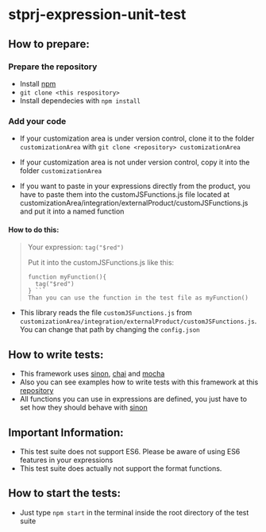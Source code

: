 # stprj-expression-unit-test
## How to prepare:
### Prepare the repository
- Install [npm](https://www.npmjs.com/get-npm)
- ```git clone <this respository>```
- Install dependecies with ```npm install```

### Add your code
- If your customization area is under version control, clone it to the folder ```customizationArea``` with ```git clone <repository> customizationArea```
- If your customization area is not under version control, copy it into the folder ```customizationArea```


- If you want to paste in your expressions directly from the product, you have to paste them into the customJSFunctions.js file located at customizationArea/integration/externalProduct/customJSFunctions.js and put it into a named function
#### How to do this:
> Your expression:
> ```tag("$red")```
>
> Put it into the customJSFunctions.js like this:
> ```
> function myFunction(){
>   tag("$red")
> } ```
> Than you can use the function in the test file as myFunction()
- This library reads the file ```customJSFunctions.js``` from ```customizationArea/integration/externalProduct/customJSFunctions.js```. You can change that path by changing the ```config.json```

## How to write tests:
- This framework uses [sinon](http://sinonjs.org/), [chai](http://chaijs.com/api/) and [mocha](https://mochajs.org/)
- Also you can see examples how to write tests with this framework at this [repository](https://github.com/OpusCapita/stprj-expression-unit-test-examples)
- All functions you can use in expressions are defined, you just have to set how they should behave with [sinon](http://sinonjs.org/)

## Important Information:
- This test suite does not support ES6. Please be aware of using ES6 features in your expressions
- This test suite does actually not support the format functions.

## How to start the tests:
- Just type ```npm start``` in the terminal inside the root directory of the test suite
